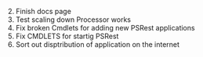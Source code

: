 2. Finish docs page 
3. Test scaling down Processor works
4. Fix broken Cmdlets for adding new PSRest applications
5. Fix CMDLETS for startig PSRest
6. Sort out disptribution of application on the internet
